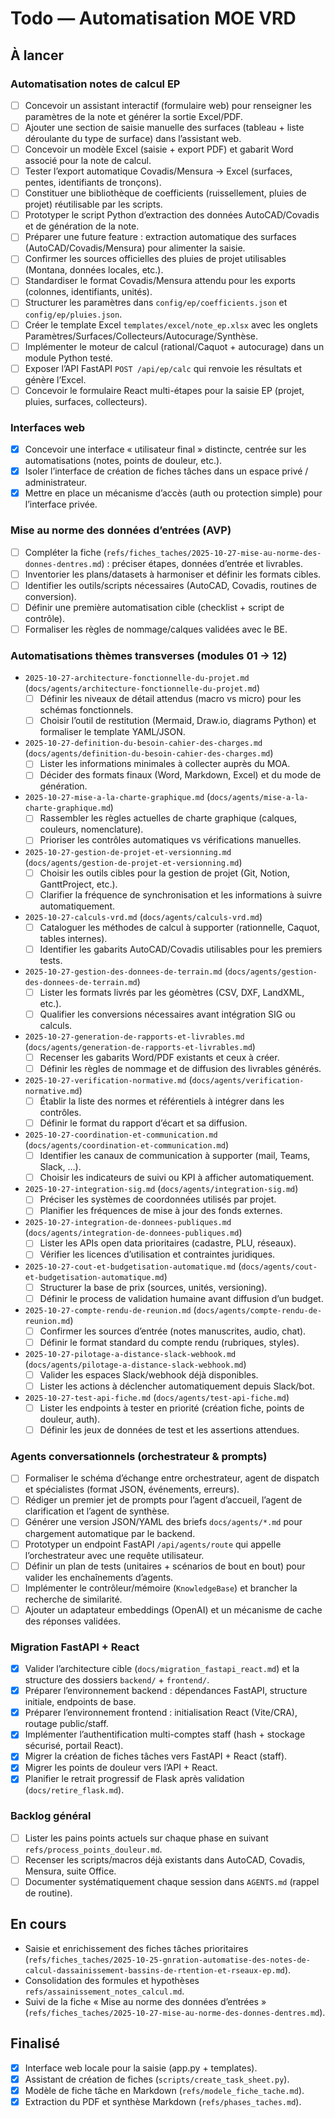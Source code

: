 # Todo — Automatisation MOE VRD

## À lancer

### Automatisation notes de calcul EP

- [ ] Concevoir un assistant interactif (formulaire web) pour renseigner les paramètres de la note et générer la sortie Excel/PDF.
- [ ] Ajouter une section de saisie manuelle des surfaces (tableau + liste déroulante du type de surface) dans l’assistant web.
- [ ] Concevoir un modèle Excel (saisie + export PDF) et gabarit Word associé pour la note de calcul.
- [ ] Tester l’export automatique Covadis/Mensura → Excel (surfaces, pentes, identifiants de tronçons).
- [ ] Constituer une bibliothèque de coefficients (ruissellement, pluies de projet) réutilisable par les scripts.
- [ ] Prototyper le script Python d’extraction des données AutoCAD/Covadis et de génération de la note.
- [ ] Préparer une future feature : extraction automatique des surfaces (AutoCAD/Covadis/Mensura) pour alimenter la saisie.
- [ ] Confirmer les sources officielles des pluies de projet utilisables (Montana, données locales, etc.).
- [ ] Standardiser le format Covadis/Mensura attendu pour les exports (colonnes, identifiants, unités).
- [ ] Structurer les paramètres dans `config/ep/coefficients.json` et `config/ep/pluies.json`.
- [ ] Créer le template Excel `templates/excel/note_ep.xlsx` avec les onglets Paramètres/Surfaces/Collecteurs/Autocurage/Synthèse.
- [ ] Implémenter le moteur de calcul (rational/Caquot + autocurage) dans un module Python testé.
- [ ] Exposer l’API FastAPI `POST /api/ep/calc` qui renvoie les résultats et génère l’Excel.
- [ ] Concevoir le formulaire React multi-étapes pour la saisie EP (projet, pluies, surfaces, collecteurs).

### Interfaces web

- [x] Concevoir une interface « utilisateur final » distincte, centrée sur les automatisations (notes, points de douleur, etc.).
- [x] Isoler l’interface de création de fiches tâches dans un espace privé / administrateur.
- [x] Mettre en place un mécanisme d’accès (auth ou protection simple) pour l’interface privée.

### Mise au norme des données d’entrées (AVP)

- [ ] Compléter la fiche (`refs/fiches_taches/2025-10-27-mise-au-norme-des-donnes-dentres.md`) : préciser étapes, données d’entrée et livrables.
- [ ] Inventorier les plans/datasets à harmoniser et définir les formats cibles.
- [ ] Identifier les outils/scripts nécessaires (AutoCAD, Covadis, routines de conversion).
- [ ] Définir une première automatisation cible (checklist + script de contrôle).
- [ ] Formaliser les règles de nommage/calques validées avec le BE.

### Automatisations thèmes transverses (modules 01 → 12)

- `2025-10-27-architecture-fonctionnelle-du-projet.md` (`docs/agents/architecture-fonctionnelle-du-projet.md`)
  - [ ] Définir les niveaux de détail attendus (macro vs micro) pour les schémas fonctionnels.
  - [ ] Choisir l’outil de restitution (Mermaid, Draw.io, diagrams Python) et formaliser le template YAML/JSON.
- `2025-10-27-definition-du-besoin-cahier-des-charges.md` (`docs/agents/definition-du-besoin-cahier-des-charges.md`)
  - [ ] Lister les informations minimales à collecter auprès du MOA.
  - [ ] Décider des formats finaux (Word, Markdown, Excel) et du mode de génération.
- `2025-10-27-mise-a-la-charte-graphique.md` (`docs/agents/mise-a-la-charte-graphique.md`)
  - [ ] Rassembler les règles actuelles de charte graphique (calques, couleurs, nomenclature).
  - [ ] Prioriser les contrôles automatiques vs vérifications manuelles.
- `2025-10-27-gestion-de-projet-et-versionning.md` (`docs/agents/gestion-de-projet-et-versionning.md`)
  - [ ] Choisir les outils cibles pour la gestion de projet (Git, Notion, GanttProject, etc.).
  - [ ] Clarifier la fréquence de synchronisation et les informations à suivre automatiquement.
- `2025-10-27-calculs-vrd.md` (`docs/agents/calculs-vrd.md`)
  - [ ] Cataloguer les méthodes de calcul à supporter (rationnelle, Caquot, tables internes).
  - [ ] Identifier les gabarits AutoCAD/Covadis utilisables pour les premiers tests.
- `2025-10-27-gestion-des-donnees-de-terrain.md` (`docs/agents/gestion-des-donnees-de-terrain.md`)
  - [ ] Lister les formats livrés par les géomètres (CSV, DXF, LandXML, etc.).
  - [ ] Qualifier les conversions nécessaires avant intégration SIG ou calculs.
- `2025-10-27-generation-de-rapports-et-livrables.md` (`docs/agents/generation-de-rapports-et-livrables.md`)
  - [ ] Recenser les gabarits Word/PDF existants et ceux à créer.
  - [ ] Définir les règles de nommage et de diffusion des livrables générés.
- `2025-10-27-verification-normative.md` (`docs/agents/verification-normative.md`)
  - [ ] Établir la liste des normes et référentiels à intégrer dans les contrôles.
  - [ ] Définir le format du rapport d’écart et sa diffusion.
- `2025-10-27-coordination-et-communication.md` (`docs/agents/coordination-et-communication.md`)
  - [ ] Identifier les canaux de communication à supporter (mail, Teams, Slack, …).
  - [ ] Choisir les indicateurs de suivi ou KPI à afficher automatiquement.
- `2025-10-27-integration-sig.md` (`docs/agents/integration-sig.md`)
  - [ ] Préciser les systèmes de coordonnées utilisés par projet.
  - [ ] Planifier les fréquences de mise à jour des fonds externes.
- `2025-10-27-integration-de-donnees-publiques.md` (`docs/agents/integration-de-donnees-publiques.md`)
  - [ ] Lister les APIs open data prioritaires (cadastre, PLU, réseaux).
  - [ ] Vérifier les licences d’utilisation et contraintes juridiques.
- `2025-10-27-cout-et-budgetisation-automatique.md` (`docs/agents/cout-et-budgetisation-automatique.md`)
  - [ ] Structurer la base de prix (sources, unités, versioning).
  - [ ] Définir le process de validation humaine avant diffusion d’un budget.
- `2025-10-27-compte-rendu-de-reunion.md` (`docs/agents/compte-rendu-de-reunion.md`)
  - [ ] Confirmer les sources d’entrée (notes manuscrites, audio, chat).
  - [ ] Définir le format standard du compte rendu (rubriques, styles).
- `2025-10-27-pilotage-a-distance-slack-webhook.md` (`docs/agents/pilotage-a-distance-slack-webhook.md`)
  - [ ] Valider les espaces Slack/webhook déjà disponibles.
  - [ ] Lister les actions à déclencher automatiquement depuis Slack/bot.
- `2025-10-27-test-api-fiche.md` (`docs/agents/test-api-fiche.md`)
  - [ ] Lister les endpoints à tester en priorité (création fiche, points de douleur, auth).
  - [ ] Définir les jeux de données de test et les assertions attendues.

### Agents conversationnels (orchestrateur & prompts)

- [ ] Formaliser le schéma d’échange entre orchestrateur, agent de dispatch et spécialistes (format JSON, événements, erreurs).
- [ ] Rédiger un premier jet de prompts pour l’agent d’accueil, l’agent de clarification et l’agent de synthèse.
- [ ] Générer une version JSON/YAML des briefs `docs/agents/*.md` pour chargement automatique par le backend.
- [ ] Prototyper un endpoint FastAPI `/api/agents/route` qui appelle l’orchestrateur avec une requête utilisateur.
- [ ] Définir un plan de tests (unitaires + scénarios de bout en bout) pour valider les enchaînements d’agents.
- [ ] Implémenter le contrôleur/mémoire (`KnowledgeBase`) et brancher la recherche de similarité.
- [ ] Ajouter un adaptateur embeddings (OpenAI) et un mécanisme de cache des réponses validées.

### Migration FastAPI + React

- [x] Valider l’architecture cible (`docs/migration_fastapi_react.md`) et la structure des dossiers `backend/` + `frontend/`.
- [x] Préparer l’environnement backend : dépendances FastAPI, structure initiale, endpoints de base.
- [x] Préparer l’environnement frontend : initialisation React (Vite/CRA), routage public/staff.
- [x] Implémenter l’authentification multi-comptes staff (hash + stockage sécurisé, portail React).
- [x] Migrer la création de fiches tâches vers FastAPI + React (staff).
- [x] Migrer les points de douleur vers l’API + React.
- [x] Planifier le retrait progressif de Flask après validation (`docs/retire_flask.md`).

### Backlog général

- [ ] Lister les pains points actuels sur chaque phase en suivant `refs/process_points_douleur.md`.
- [ ] Recenser les scripts/macros déjà existants dans AutoCAD, Covadis, Mensura, suite Office.
- [ ] Documenter systématiquement chaque session dans `AGENTS.md` (rappel de routine).

## En cours

- Saisie et enrichissement des fiches tâches prioritaires (`refs/fiches_taches/2025-10-25-gnration-automatise-des-notes-de-calcul-dassainissement-bassins-de-rtention-et-rseaux-ep.md`).
- Consolidation des formules et hypothèses `refs/assainissement_notes_calcul.md`.
- Suivi de la fiche « Mise au norme des données d’entrées » (`refs/fiches_taches/2025-10-27-mise-au-norme-des-donnes-dentres.md`).


## Finalisé

- [x] Interface web locale pour la saisie (app.py + templates).
- [x] Assistant de création de fiches (`scripts/create_task_sheet.py`).
- [x] Modèle de fiche tâche en Markdown (`refs/modele_fiche_tache.md`).
- [x] Extraction du PDF et synthèse Markdown (`refs/phases_taches.md`).
